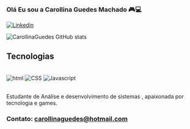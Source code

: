 
### Olá Eu sou a Carollina Guedes Machado 🎮💻 

[![Linkedin](	https://img.shields.io/badge/LinkedIn-0077B5?style=for-the-badge&logo=linkedin&logoColor=white)](https://www.linkedin.com/in/carollina-guedes-machado-549579187/)

![CarollinaGuedes GitHub stats](https://github-readme-stats.vercel.app/api?username=CarollinaGuedes&show_icons=true&theme=dracula)

## Tecnologias 

<div style="display: inline_block"></br>
<img align="center" alt="html" src="https://img.shields.io/badge/HTML-239120?style=for-the-badge&logo=html5&logoColor=white" />
<img align="center" alt="CSS" src="https://img.shields.io/badge/CSS-239120?&style=for-the-badge&logo=css3&logoColor=white" />
<img align="center" alt="Javascript" src="https://img.shields.io/badge/JavaScript-F7DF1E?style=for-the-badge&logo=javascript&logoColor=black" />
</div><br/>

Estudante de Análise e desenvolvimento de sistemas , apaixonada por tecnologia e games.

### Contato: carollinaguedes@hotmail.com
